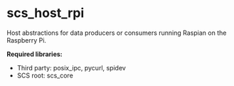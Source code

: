 # scs_host_rpi
Host abstractions for data producers or consumers running Raspian on the Raspberry Pi.

**Required libraries:** 

* Third party: posix_ipc, pycurl, spidev
* SCS root: scs_core

